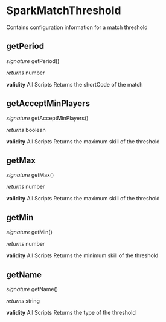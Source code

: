 # SparkMatchThreshold

Contains configuration information for a match threshold


## getPeriod
_signature_ getPeriod()</p>
_returns_ number</p>
<b>validity</b> All Scripts
Returns the shortCode of the match

## getAcceptMinPlayers
_signature_ getAcceptMinPlayers()</p>
_returns_ boolean</p>
<b>validity</b> All Scripts
Returns the maximum skill of the threshold

## getMax
_signature_ getMax()</p>
_returns_ number</p>
<b>validity</b> All Scripts
Returns the maximum skill of the threshold

## getMin
_signature_ getMin()</p>
_returns_ number</p>
<b>validity</b> All Scripts
Returns the minimum skill of the threshold

## getName
_signature_ getName()</p>
_returns_ string</p>
<b>validity</b> All Scripts
Returns the type of the threshold

